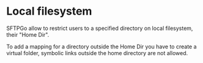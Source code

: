 # Local filesystem

SFTPGo allow to restrict users to a specified directory on local filesystem, their "Home Dir".

To add a mapping for a directory outside the Home Dir you have to create a virtual folder, symbolic links outside the home directory are not allowed.
